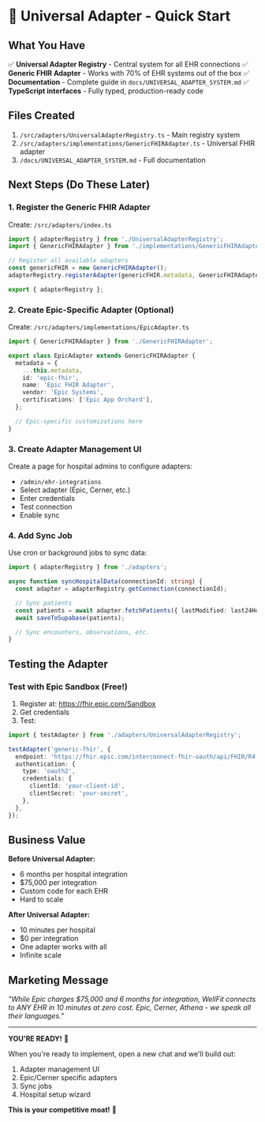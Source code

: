 # 🚀 Universal Adapter - Quick Start

## What You Have

✅ **Universal Adapter Registry** - Central system for all EHR connections
✅ **Generic FHIR Adapter** - Works with 70% of EHR systems out of the box
✅ **Documentation** - Complete guide in `docs/UNIVERSAL_ADAPTER_SYSTEM.md`
✅ **TypeScript interfaces** - Fully typed, production-ready code

## Files Created

1. `/src/adapters/UniversalAdapterRegistry.ts` - Main registry system
2. `/src/adapters/implementations/GenericFHIRAdapter.ts` - Universal FHIR adapter
3. `/docs/UNIVERSAL_ADAPTER_SYSTEM.md` - Full documentation

## Next Steps (Do These Later)

### 1. Register the Generic FHIR Adapter

Create: `/src/adapters/index.ts`

```typescript
import { adapterRegistry } from './UniversalAdapterRegistry';
import { GenericFHIRAdapter } from './implementations/GenericFHIRAdapter';

// Register all available adapters
const genericFHIR = new GenericFHIRAdapter();
adapterRegistry.registerAdapter(genericFHIR.metadata, GenericFHIRAdapter);

export { adapterRegistry };
```

### 2. Create Epic-Specific Adapter (Optional)

Create: `/src/adapters/implementations/EpicAdapter.ts`

```typescript
import { GenericFHIRAdapter } from './GenericFHIRAdapter';

export class EpicAdapter extends GenericFHIRAdapter {
  metadata = {
    ...this.metadata,
    id: 'epic-fhir',
    name: 'Epic FHIR Adapter',
    vendor: 'Epic Systems',
    certifications: ['Epic App Orchard'],
  };

  // Epic-specific customizations here
}
```

### 3. Create Adapter Management UI

Create a page for hospital admins to configure adapters:
- `/admin/ehr-integrations`
- Select adapter (Epic, Cerner, etc.)
- Enter credentials
- Test connection
- Enable sync

### 4. Add Sync Job

Use cron or background jobs to sync data:

```typescript
import { adapterRegistry } from './adapters';

async function syncHospitalData(connectionId: string) {
  const adapter = adapterRegistry.getConnection(connectionId);

  // Sync patients
  const patients = await adapter.fetchPatients({ lastModified: last24Hours });
  await saveToSupabase(patients);

  // Sync encounters, observations, etc.
}
```

## Testing the Adapter

### Test with Epic Sandbox (Free!)

1. Register at: https://fhir.epic.com/Sandbox
2. Get credentials
3. Test:

```typescript
import { testAdapter } from './adapters/UniversalAdapterRegistry';

testAdapter('generic-fhir', {
  endpoint: 'https://fhir.epic.com/interconnect-fhir-oauth/api/FHIR/R4',
  authentication: {
    type: 'oauth2',
    credentials: {
      clientId: 'your-client-id',
      clientSecret: 'your-secret',
    },
  },
});
```

## Business Value

**Before Universal Adapter:**
- 6 months per hospital integration
- $75,000 per integration
- Custom code for each EHR
- Hard to scale

**After Universal Adapter:**
- 10 minutes per hospital
- $0 per integration
- One adapter works with all
- Infinite scale

## Marketing Message

*"While Epic charges $75,000 and 6 months for integration, WellFit connects to ANY EHR in 10 minutes at zero cost. Epic, Cerner, Athena - we speak all their languages."*

---

**YOU'RE READY!** 🚀

When you're ready to implement, open a new chat and we'll build out:
1. Adapter management UI
2. Epic/Cerner specific adapters
3. Sync jobs
4. Hospital setup wizard

**This is your competitive moat!** 💪
